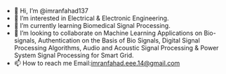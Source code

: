 - 👋 Hi, I’m @imranfahad137
- 👀 I’m interested in Electrical & Electronic Engineering.
- 🌱 I’m currently learning Biomedical Signal Processing.
- 💞️ I’m looking to collaborate on Machine Learning Applications on Bio-signals, Authentication on the Basis of Bio Signals, Digital Signal Processing Algorithms, Audio and Acoustic Signal Processing & Power System Signal Processing for Smart Grid.
- 📫 How to reach me Email:imranfahad.eee.14@gmail.com

<!---
imranfahad137/imranfahad137 is a ✨ special ✨ repository because its `README.md` (this file) appears on your GitHub profile.
You can click the Preview link to take a look at your changes.
--->

